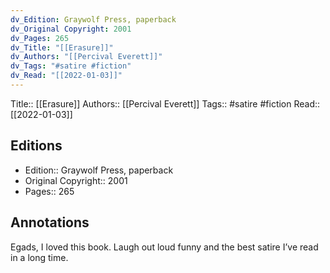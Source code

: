 ```yaml
---
dv_Edition: Graywolf Press, paperback
dv_Original Copyright: 2001
dv_Pages: 265
dv_Title: "[[Erasure]]"
dv_Authors: "[[Percival Everett]]"
dv_Tags: "#satire #fiction"
dv_Read: "[[2022-01-03]]"
---
```

Title:: [[Erasure]]
Authors:: [[Percival Everett]]
Tags:: #satire #fiction 
Read:: [[2022-01-03]]

## Editions
- Edition:: Graywolf Press, paperback
- Original Copyright:: 2001
- Pages:: 265

## Annotations

Egads, I loved this book. Laugh out loud funny and the best satire I’ve read in a long time.
